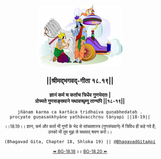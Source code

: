 <center><img src="../../asset/BG.png" alt="#API #bhagavadgitaapi #slok #nodejs #js #api #gitaapi #krishna #hinduism #vedic #ISKCON #shreemadbhagavadgita #technology"/>
<h2>||श्रीमद्‍भगवद्‍-गीता १८.१९||</h2>
<h3>ज्ञानं कर्म च कर्ताच त्रिधैव गुणभेदतः |<br/>प्रोच्यते गुणसङ्ख्याने यथावच्छृणु तान्यपि ||१८-१९||</h3>
<pre>jñānaṃ karma ca kartāca tridhaiva guṇabhedataḥ .<br/>procyate guṇasaṅkhyāne yathāvacchṛṇu tānyapi ||18-19||</pre>
<p>।।18.19।। ज्ञान, कर्म और कर्ता भी गुणों के भेद से सांख्यशास्त्र (गुणसंख्याने) में त्रिविध ही कहे गये हैं; उनको भी तुम मुझ से यथावत् श्रवण करो।।</p>
<pre>(Bhagavad Gita, Chapter 18, Shloka 19) || <a href="https://twitter.com/bhagavadgitaapi">@BhagavadGitaApi</a></pre><a href="../../18/18">⏪  BG-18.18</a><b>        ।।        </b><a href="../../18/20">BG-18.20  ⏩</a></center></center>